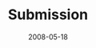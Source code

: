 ---
layout: message
category: message
series: "RIQ"
title: "Submission"
date: 2008-05-18
audio-description: ""
audio: "http://s3.amazonaws.com/crossroadsaudiomessages/RIQ_02_Submission_05-18-08_Tome_webaudio.mp3"
audio-title: "RIQ&#58; Submission"
audio-duration: "37:08"
video-description: "Relationally Intelligent people understand how to submit. "
video-title: "RIQ&#58; Submission"
video: "http://s3.amazonaws.com/crossroadsvideomessages/RIQ2.mp4"
video-poster: "https://www.crossroads.net/uploadedfiles/RIQ2-still.jpg"
notes-description: "Study notes for week two of RIQ. "
notes: "http://www.crossroads.net/players/media/hq/SN_5-17-18-08.pdf "
notes-title: "RIQ&#58; Submission"
program-description: "Program from May 17-18, 2008."
program: "http://www.crossroads.net/players/media/hq/0517_18Program.pdf"
program-title: "RIQ: Submission"
---